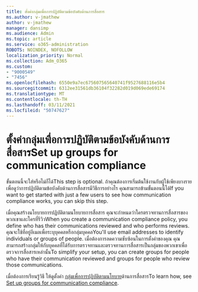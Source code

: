 ```yaml
---
title: ตั้งค่ากลุ่มเพื่อการปฏิบัติตามข้อบังคับด้านการสื่อสาร
ms.author: v-jmathew
author: v-jmathew
manager: dansimp
ms.audience: Admin
ms.topic: article
ms.service: o365-administration
ROBOTS: NOINDEX, NOFOLLOW
localization_priority: Normal
ms.collection: Adm_O365
ms.custom:
- "9000549"
- "7456"
ms.openlocfilehash: 6550e9a7ec675607565640741f9527688116e5b4
ms.sourcegitcommit: 6312ee31561db36104f32282d019d069ede69174
ms.translationtype: MT
ms.contentlocale: th-TH
ms.lasthandoff: 03/11/2021
ms.locfileid: "50747627"
---
```

# <a name="set-up-groups-for-communication-compliance"></a><span data-ttu-id="8ec64-102">ตั้งค่ากลุ่มเพื่อการปฏิบัติตามข้อบังคับด้านการสื่อสาร</span><span class="sxs-lookup"><span data-stu-id="8ec64-102">Set up groups for communication compliance</span></span>

<span data-ttu-id="8ec64-103">ขั้นตอนนี้จะใส่หรือไม่ก็ได้</span><span class="sxs-lookup"><span data-stu-id="8ec64-103">This step is optional.</span></span> <span data-ttu-id="8ec64-104">ถ้าคุณต้องการเริ่มต้นใช้งานกับผู้ใช้เพียงบางรายเพื่อดูว่าการปฏิบัติตามข้อบังคับด้านการสื่อสารมีวิธีการอย่างไร คุณสามารถข้ามขั้นตอนนี้ได้</span><span class="sxs-lookup"><span data-stu-id="8ec64-104">If you want to get started with just a few users to see how communication compliance works, you can skip this step.</span></span>  
  
<span data-ttu-id="8ec64-105">เมื่อคุณสร้างนโยบายการปฏิบัติตามนโยบายการสื่อสาร คุณจะกําหนดว่าใครตรวจทานการสื่อสารของพวกเขาและใครที่รีวิว</span><span class="sxs-lookup"><span data-stu-id="8ec64-105">When you create a communication compliance policy, you define who has their communications reviewed and who performs reviews.</span></span> <span data-ttu-id="8ec64-106">คุณจะใช้ที่อยู่อีเมลเพื่อระบุบุคคลหรือกลุ่มบุคคล</span><span class="sxs-lookup"><span data-stu-id="8ec64-106">You'll use email addresses to identify individuals or groups of people.</span></span> <span data-ttu-id="8ec64-107">เมื่อต้องการลดความซับซ้อนในการตั้งค่าของคุณ คุณสามารถสร้างกลุ่มให้กับบุคคลที่ได้รับการตรวจทานและตรวจทานการสื่อสารเป็นกลุ่มของพวกเขาเพื่อตรวจการสื่อสารเหล่านั้น</span><span class="sxs-lookup"><span data-stu-id="8ec64-107">To simplify your setup, you can create groups for people who have their communication reviewed and groups for people who review those communications.</span></span>  
  
<span data-ttu-id="8ec64-108">เมื่อต้องการเรียนรู้วิธี ให้ดูตั้งค่า [กลุ่มเพื่อการปฏิบัติตามนโยบาย](https://go.microsoft.com/fwlink/?linkid=2129594)ด้านการสื่อสาร</span><span class="sxs-lookup"><span data-stu-id="8ec64-108">To learn how, see [Set up groups for communication compliance](https://go.microsoft.com/fwlink/?linkid=2129594).</span></span>
